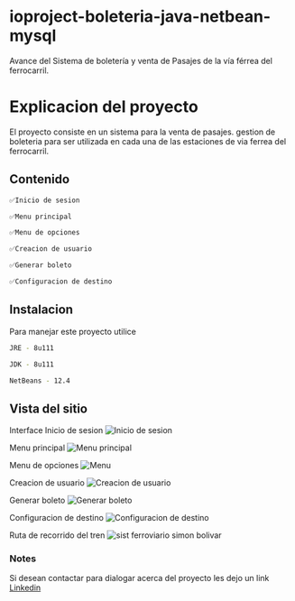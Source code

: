 # ioproject-boleteria-java-netbean-mysql
Avance del Sistema de boletería y venta de Pasajes de la vía férrea del ferrocarril.

# Explicacion del proyecto
El proyecto consiste en un sistema para la venta de pasajes. gestion de boleteria para ser utilizada en cada una de las estaciones de via ferrea del ferrocarril.

## Contenido

```bash
✅Inicio de sesion
```
```bash
✅Menu principal
```
```bash
✅Menu de opciones
```
```bash
✅Creacion de usuario
```
```bash
✅Generar boleto
```
```bash
✅Configuracion de destino
```

## Instalacion
Para  manejar este proyecto utilice
```bash
JRE - 8u111
```
```bash
JDK - 8u111
```
```bash
NetBeans - 12.4
```
## Vista del sitio

Interface Inicio de sesion
![Inicio de sesion](https://user-images.githubusercontent.com/93888388/156246912-94fa701b-56a6-479e-b552-0f71a3ddd747.PNG)

Menu principal
![Menu principal](https://user-images.githubusercontent.com/93888388/156247026-d1803ba0-03b3-417a-845a-1c73fd6b3552.PNG)

Menu de opciones
![Menu](https://user-images.githubusercontent.com/93888388/156247211-c036132c-e737-40d3-b913-8c1413c8dfa9.PNG)

Creacion de usuario
![Creacion de usuario](https://user-images.githubusercontent.com/93888388/156247533-8265704c-5f2d-41f2-b5a2-ecb3c135b878.PNG)

Generar boleto
![Generar boleto](https://user-images.githubusercontent.com/93888388/156247618-7d9d0ba9-7356-4df6-8364-f4d5c3f08a73.PNG)

Configuracion de destino
![Configuracion de destino](https://user-images.githubusercontent.com/93888388/156247809-902200f7-2a1a-4e0d-a665-768b35a146e1.PNG)

Ruta de recorrido del tren
![sist ferroviario simon bolivar](https://user-images.githubusercontent.com/93888388/156248262-c4b70db3-2a28-4740-9b4d-33586f9ecd2d.jpg)

### Notes
Si desean contactar para dialogar acerca del proyecto les dejo un link [Linkedin](www.linkedin.com/in/fraiberth-bracho)
